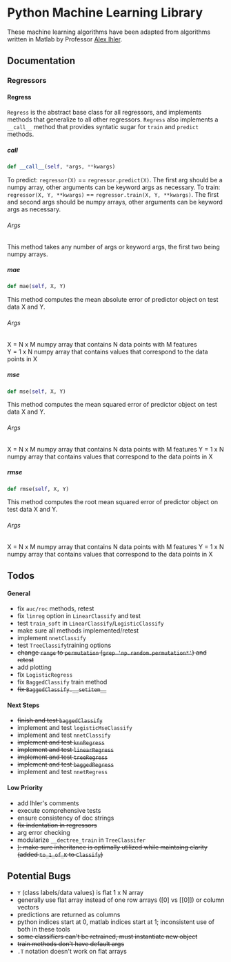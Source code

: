 # Python Machine Learning Library

These machine learning algorithms have been adapted from
algorithms written in Matlab by Professor [Alex Ihler](http://www.ics.uci.edu/~ihler/). 


## Documentation

### Regressors

#### Regress

```Regress``` is the abstract base class for all regressors, 
and implements methods that generalize to all other regressors. 
```Regress``` also implements a ```__call__``` method that provides
syntatic sugar for ```train``` and ```predict``` methods.

##### __call__

```python
def __call__(self, *args, **kwargs)
```
To predict: ```regressor(X)``` == ```regressor.predict(X)```. The first arg 
should be a numpy array, other arguments can be keyword args as necessary.
To train: ```regressor(X, Y, **kwargs)``` == ```regressor.train(X, Y, **kwargs)```.
The first and second args should be numpy arrays, other arguments can be keyword args 
as necessary.

###### Args 

This method takes any number of args or keyword args, the first two being numpy arrays.

##### mae

```python
def mae(self, X, Y)
```
This method computes the mean absolute error of predictor object on test data X and Y.

###### Args

X = N x M numpy array that contains N data points with M features
<br>
Y = 1 x N numpy array that contains values that correspond to the data points in X

##### mse

```python
def mse(self, X, Y)
```
This method computes the mean squared error of predictor object on test data X and Y. 

###### Args

X = N x M numpy array that contains N data points with M features
Y = 1 x N numpy array that contains values that correspond to the data points in X

##### rmse

```python
def rmse(self, X, Y)
```
This method computes the root mean squared error of predictor object on test data X and Y. 

###### Args

X = N x M numpy array that contains N data points with M features
Y = 1 x N numpy array that contains values that correspond to the data points in X

####


## Todos

#### General


* fix ```auc/roc``` methods, retest
* fix ```linreg``` option in ```LinearClassify``` and test
* test ```train_soft``` in ```LinearClassify```/```LogisticClassify```
* make sure all methods implemented/retest
* implement ```nnetClassify``` 
* test ```TreeClassify```training options 
* ~~change ```range``` to ```permutation``` (```grep 'np.random.permutation*'```) and retest~~
* add plotting 
* fix ```LogisticRegress```
* fix ```BaggedClassify``` train method
* ~~fix ```BaggedClassify.__setitem__```~~	

#### Next Steps

* ~~finish and test ```baggedClassify```~~
* implement and test ```logisticMseClassify```
* implement and test ```nnetClassify```
* ~~implement and test ```knnRegress```~~
* ~~implement and test ```linearRegress```~~
* ~~implement and test ```treeRegress```~~
* ~~implement and test ```baggedRegress```~~
* implement and test ```nnetRegress```

#### Low Priority

* add Ihler's comments 
* execute comprehensive tests
* ensure consistency of doc strings
* ~~fix indentation in regressors~~
* arg error checking
* modularize ```__dectree_train``` in ```TreeClassifer```
* ~~): make sure inheritance is optimally utilized while maintaing clarity (added ```to_1_of_K``` to ```Classify```)~~


## Potential Bugs

* ```Y``` (class labels/data values) is flat 1 x N array
* generally use flat array instead of one row arrays ([0] vs [[0]]) or column vectors
* predictions are returned as columns
* python indices start at 0, matlab indices start at 1; inconsistent use of both in these tools 
* ~~some classifiers can't be retrained, must instantiate new object~~
* ~~train methods don't have default args~~ 
* ```.T``` notation doesn't work on flat arrays



